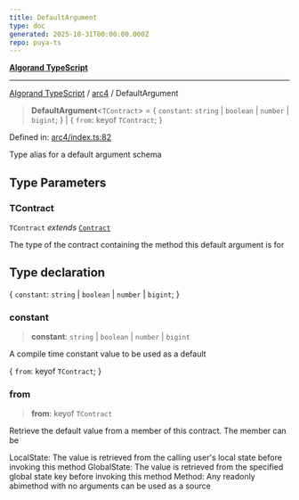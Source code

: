 ```yaml
---
title: DefaultArgument
type: doc
generated: 2025-10-31T00:00:00.000Z
repo: puya-ts
---
```


[**Algorand TypeScript**](docs/_md/README)

---

[Algorand TypeScript](docs/_md/modules) / [arc4](/reference/algorand-typescript/api/arc4/readme/) / DefaultArgument

> **DefaultArgument**\<`TContract`\> = \{ `constant`: `string` \| `boolean` \| `number` \| `bigint`; \} \| \{ `from`: keyof `TContract`; \}

Defined in: [arc4/index.ts:82](https://github.com/algorandfoundation/puya-ts/blob/main/packages/algo-ts/src/arc4/index.ts#L82)

Type alias for a default argument schema

## Type Parameters

### TContract

`TContract` _extends_ [`Contract`](/reference/algorand-typescript/api/arc4/classes/contract/)

The type of the contract containing the method this default argument is for

## Type declaration

\{ `constant`: `string` \| `boolean` \| `number` \| `bigint`; \}

### constant

> **constant**: `string` \| `boolean` \| `number` \| `bigint`

A compile time constant value to be used as a default

\{ `from`: keyof `TContract`; \}

### from

> **from**: keyof `TContract`

Retrieve the default value from a member of this contract. The member can be

LocalState: The value is retrieved from the calling user's local state before invoking this method
GlobalState: The value is retrieved from the specified global state key before invoking this method
Method: Any readonly abimethod with no arguments can be used as a source
